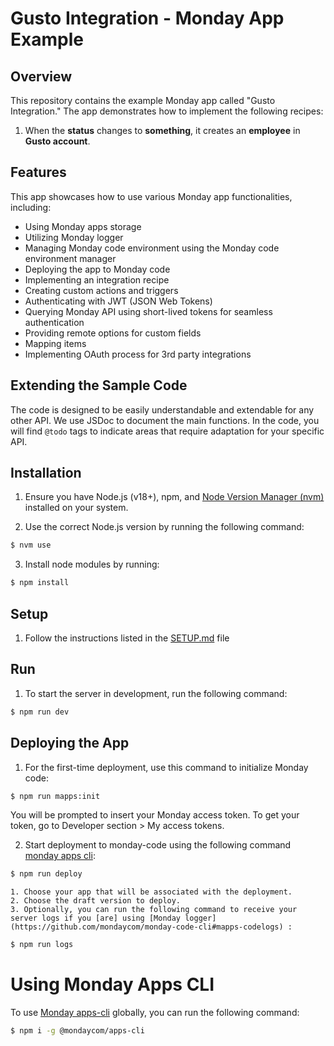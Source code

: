 # Gusto Integration - Monday App Example

## Overview

This repository contains the example Monday app called "Gusto Integration." The app demonstrates how to implement the following recipes:

1. When the **status** changes to **something**, it creates an **employee** in **Gusto account**.

## Features

This app showcases how to use various Monday app functionalities, including:

- Using Monday apps storage
- Utilizing Monday logger
- Managing Monday code environment using the Monday code environment manager
- Deploying the app to Monday code
- Implementing an integration recipe
- Creating custom actions and triggers
- Authenticating with JWT (JSON Web Tokens)
- Querying Monday API using short-lived tokens for seamless authentication
- Providing remote options for custom fields
- Mapping items
- Implementing OAuth process for 3rd party integrations

## Extending the Sample Code

The code is designed to be easily understandable and extendable for any other API. We use JSDoc to document the main functions. In the code, you will find `@todo` tags to indicate areas that require adaptation for your specific API.

## Installation

1. Ensure you have Node.js (v18+), npm, and [Node Version Manager (nvm)](https://github.com/nvm-sh/nvm) installed on your system.

2. Use the correct Node.js version by running the following command:

```bash
$ nvm use
```

3. Install node modules by running:

```bash
$ npm install
```

## Setup

1. Follow the instructions listed in the [SETUP.md](SETUP.md) file

## Run

1. To start the server in development, run the following command:

```bash
$ npm run dev
```

## Deploying the App

1. For the first-time deployment, use this command to initialize Monday code:

```bash
$ npm run mapps:init
```

You will be prompted to insert your Monday access token. To get your token, go to Developer section > My access tokens.

2. Start deployment to monday-code using the following command [monday apps cli](https://github.com/mondaycom/monday-code-cli#mapps-codepush):

```bash
$ npm run deploy
```

    1. Choose your app that will be associated with the deployment.
    2. Choose the draft version to deploy.
    3. Optionally, you can run the following command to receive your server logs if you [are] using [Monday logger](https://github.com/mondaycom/monday-code-cli#mapps-codelogs) :

```bash
$ npm run logs
```


# Using Monday Apps CLI

To use [Monday apps-cli](https://github.com/mondaycom/monday-code-cli) globally, you can run the following command:

```bash
$ npm i -g @mondaycom/apps-cli
```
